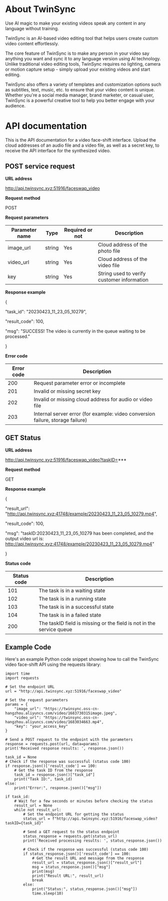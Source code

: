 # **About TwinSync**

Use AI magic to make your existing videos speak any content in any language without training.

TwinSync is an AI-based video editing tool that helps users create custom video content effortlessly.

The core feature of TwinSync is to make any person in your video say anything you want and sync it to any language version using AI technology. Unlike traditional video editing tools, TwinSync requires no lighting, camera or motion capture setup - simply upload your existing videos and start editing.

TwinSync also offers a variety of templates and customization options such as subtitles, text, music, etc. to ensure that your video content is unique. Whether you're a social media manager, brand marketer, or casual user, TwinSync is a powerful creative tool to help you better engage with your audience.

# **API documentation**

This is the API documentation for a video face-shift interface. Upload the cloud addresses of an audio file and a video file, as well as a secret key, to receive the API interface for the synthesized video.

## **POST service request**

**URL address**

http://api.twinsync.xyz:51916/faceswap_video

**Request method**

POST

**Request parameters**

| **Parameter name** | **Type** | **Required or not** | **Description** |
| --- | --- | --- | --- |
| image_url | string | Yes | Cloud address of the photo file |
| video_url | string | Yes | Cloud address of the video file |
| key | string | Yes | String used to verify customer information |

**Response example**

{

"task_id": "20230423_11_23_05_10279",

"result_code": 100,

"msg": "SUCCESS! The video is currently in the queue waiting to be processed."

}

**Error code**

| **Error code** | **Description** |
| --- | --- |
| 200 | Request parameter error or incomplete |
| 201 | Invalid or missing secret key |
| 202 | Invalid or missing cloud address for audio or video file |
| 203 | Internal server error (for example: video conversion failure, storage failure) |

## **GET Status**

**URL address**

http://api.twinsync.xyz:51916/faceswap_video?taskID=***

**Request method**

GET

**Response example**

{

"result_url": "http://api.twinsync.xyz:41748/example/20230423_11_23_05_10279.mp4",

"result_code": 100,

"msg": "taskID:20230423_11_23_05_10279 has been completed, and the output video url is: http://api.twinsync.xyz:41748/example/20230423_11_23_05_10279.mp4"

}

**Status code**

| **Status code** | **Description** |
| --- | --- |
| 101 | The task is in a waiting state |
| 102 | The task is in a running state |
| 103 | The task is in a successful state |
| 104 | The task is in a failed state |
| 200 | The taskID field is missing or the field is not in the service queue |


## **Example Code**
Here's an example Python code snippet showing how to call the TwinSync video face-shift API using the requests library:

    import time
    import requests

    # Set the endpoint URL
    url = "http://api.twinsync.xyz:51916/faceswap_video"

    # Set the request parameters
    params = {
        "image_url": "https://twinsync.oss-cn-hangzhou.aliyuncs.com/video/1683730315image.jpeg",
        "video_url": "https://twinsync.oss-cn-hangzhou.aliyuncs.com/video/1683034663.mp4",
        "key": "your_access_key"
    }

    # Send a POST request to the endpoint with the parameters
    response = requests.post(url, data=params)
    print('Received response results: ', response.json())

    task_id = None
    # Check if the response was successful (status code 100)
    if response.json()['result_code'] == 100:
        # Get the task ID from the response
        task_id = response.json()["task_id"]
        print("Task ID:", task_id)
    else:
        print("Error:", response.json()["msg"])

    if task_id:
        # Wait for a few seconds or minutes before checking the status
        result_url = None
        while not result_url:
            # Set the endpoint URL for getting the status
            status_url = f"http://api.twinsync.xyz:51916/faceswap_video?taskID={task_id}"

            # Send a GET request to the status endpoint
            status_response = requests.get(status_url)
            print('Received processing results: ', status_response.json())

            # Check if the response was successful (status code 100)
            if status_response.json()['result_code'] == 100:
                # Get the result URL and message from the response
                result_url = status_response.json()["result_url"]
                msg = status_response.json()["msg"]
                print(msg)
                print("Result URL:", result_url)
                break
            else:
                print("Status:", status_response.json()["msg"])
                time.sleep(10)


